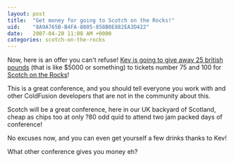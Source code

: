 ```yaml
---
layout: post
title:  "Get money for going to Scotch on the Rocks!"
uid:	"8A9A765B-B4FA-8805-858B0E882EA3D422"
date:   2007-04-20 11:08 AM +0000
categories: scotch-on-the-rocks
---
```

Now, here is an offer you can't refuse! <a href="http://inner-rhythm.co.uk/blog/index.cfm/2007/4/20/My-Scotch-on-the-Rocks-Pledge">Kev is going to give away 25 british pounds</a> (that is like $5000 or something) to tickets number 75 and 100 for <a href="http://scotch.scottishcfug.com/">Scotch on the Rocks</a>!

This is a great conference, and you should tell everyone you work with and other ColdFusion developers that are not in the community about this.

Scotch will be a great conference, here in our UK backyard of Scotland, cheap as chips too at only ?80 odd quid to attend two jam packed days of conference! 

No excuses now, and you can even get yourself a few drinks thanks to Kev! 

What other conference gives you money eh?